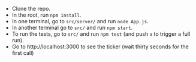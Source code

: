 * Clone the repo.
* In the root, run `npm install`.
* In one terminal, go to `src/server/` and run `node App.js`.
* In another terminal go to `src/` and run `npm start`.
* To run the tests, go to `src/` and run `npm test` (and push `a` to trigger a full run).
* Go to http://localhost:3000 to see the ticker (wait thirty seconds for the first call)
